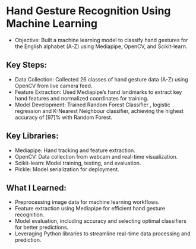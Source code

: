 
# Hand Gesture Recognition Using Machine Learning
  - Objective: Built a machine learning model to classify hand gestures for the English alphabet (A-Z) using Mediapipe, OpenCV, and Scikit-learn.
 ## Key Steps:
   - Data Collection: Collected 26 classes of hand gesture data (A-Z) using OpenCV from live camera feed.
   - Feature Extraction: Used Mediapipe’s hand landmarks to extract key hand features and normalized coordinates for training.
   - Model Development: Trained Random Forest Classifier , logistic regression and K-Nearest Neighbour classifier, achieving the highest accuracy of [97]% with Random Forest.
 ## Key Libraries:
   - Mediapipe: Hand tracking and feature extraction.
   - OpenCV: Data collection from webcam and real-time visualization.
   - Scikit-learn: Model training, testing, and evaluation.
   - Pickle: Model serialization for deployment.
 ## What I Learned:
   - Preprocessing image data for machine learning workflows.
   - Feature extraction using Mediapipe for efficient hand gesture recognition.
   - Model evaluation, including accuracy and selecting optimal classifiers for better predictions.
   - Leveraging Python libraries to streamline real-time data processing and prediction.

